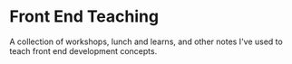# Front End Teaching

A collection of workshops, lunch and learns, and other notes I've used to teach front end development concepts.
